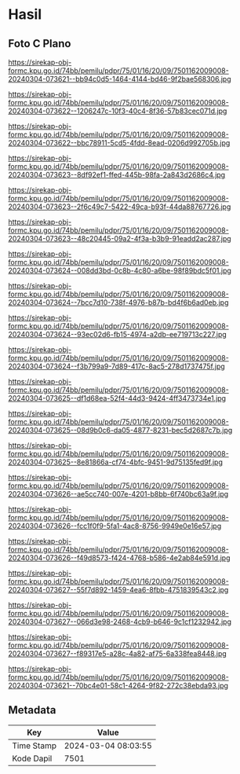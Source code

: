 # Hasil

## Foto C Plano

https://sirekap-obj-formc.kpu.go.id/74bb/pemilu/pdpr/75/01/16/20/09/7501162009008-20240304-073621--bb94c0d5-1464-4144-bd46-9f2bae568306.jpg

https://sirekap-obj-formc.kpu.go.id/74bb/pemilu/pdpr/75/01/16/20/09/7501162009008-20240304-073622--1206247c-10f3-40c4-8f36-57b83cec071d.jpg

https://sirekap-obj-formc.kpu.go.id/74bb/pemilu/pdpr/75/01/16/20/09/7501162009008-20240304-073622--bbc78911-5cd5-4fdd-8ead-0206d992705b.jpg

https://sirekap-obj-formc.kpu.go.id/74bb/pemilu/pdpr/75/01/16/20/09/7501162009008-20240304-073623--8df92ef1-ffed-445b-98fa-2a843d2686c4.jpg

https://sirekap-obj-formc.kpu.go.id/74bb/pemilu/pdpr/75/01/16/20/09/7501162009008-20240304-073623--2f6c49c7-5422-49ca-b93f-44da88767726.jpg

https://sirekap-obj-formc.kpu.go.id/74bb/pemilu/pdpr/75/01/16/20/09/7501162009008-20240304-073623--48c20445-09a2-4f3a-b3b9-91eadd2ac287.jpg

https://sirekap-obj-formc.kpu.go.id/74bb/pemilu/pdpr/75/01/16/20/09/7501162009008-20240304-073624--008dd3bd-0c8b-4c80-a6be-98f89bdc5f01.jpg

https://sirekap-obj-formc.kpu.go.id/74bb/pemilu/pdpr/75/01/16/20/09/7501162009008-20240304-073624--7bcc7d10-738f-4976-b87b-bd4f6b6ad0eb.jpg

https://sirekap-obj-formc.kpu.go.id/74bb/pemilu/pdpr/75/01/16/20/09/7501162009008-20240304-073624--93ec02d6-fb15-4974-a2db-ee719713c227.jpg

https://sirekap-obj-formc.kpu.go.id/74bb/pemilu/pdpr/75/01/16/20/09/7501162009008-20240304-073624--f3b799a9-7d89-417c-8ac5-278d1737475f.jpg

https://sirekap-obj-formc.kpu.go.id/74bb/pemilu/pdpr/75/01/16/20/09/7501162009008-20240304-073625--df1d68ea-52f4-44d3-9424-4ff3473734e1.jpg

https://sirekap-obj-formc.kpu.go.id/74bb/pemilu/pdpr/75/01/16/20/09/7501162009008-20240304-073625--08d9b0c6-da05-4877-8231-bec5d2687c7b.jpg

https://sirekap-obj-formc.kpu.go.id/74bb/pemilu/pdpr/75/01/16/20/09/7501162009008-20240304-073625--8e81866a-cf74-4bfc-9451-9d75135fed9f.jpg

https://sirekap-obj-formc.kpu.go.id/74bb/pemilu/pdpr/75/01/16/20/09/7501162009008-20240304-073626--ae5cc740-007e-4201-b8bb-6f740bc63a9f.jpg

https://sirekap-obj-formc.kpu.go.id/74bb/pemilu/pdpr/75/01/16/20/09/7501162009008-20240304-073626--fcc1f0f9-5fa1-4ac8-8756-9949e0e16e57.jpg

https://sirekap-obj-formc.kpu.go.id/74bb/pemilu/pdpr/75/01/16/20/09/7501162009008-20240304-073626--f49d8573-f424-4768-b586-4e2ab84e591d.jpg

https://sirekap-obj-formc.kpu.go.id/74bb/pemilu/pdpr/75/01/16/20/09/7501162009008-20240304-073627--55f7d892-1459-4ea6-8fbb-4751839543c2.jpg

https://sirekap-obj-formc.kpu.go.id/74bb/pemilu/pdpr/75/01/16/20/09/7501162009008-20240304-073627--066d3e98-2468-4cb9-b646-9c1cf1232942.jpg

https://sirekap-obj-formc.kpu.go.id/74bb/pemilu/pdpr/75/01/16/20/09/7501162009008-20240304-073627--f89317e5-a28c-4a82-af75-6a338fea8448.jpg

https://sirekap-obj-formc.kpu.go.id/74bb/pemilu/pdpr/75/01/16/20/09/7501162009008-20240304-073621--70bc4e01-58c1-4264-9f82-272c38ebda93.jpg


## Metadata

| Key        | Value               |
| ---------- | ------------------- |
| Time Stamp | 2024-03-04 08:03:55 |
| Kode Dapil | 7501                |



